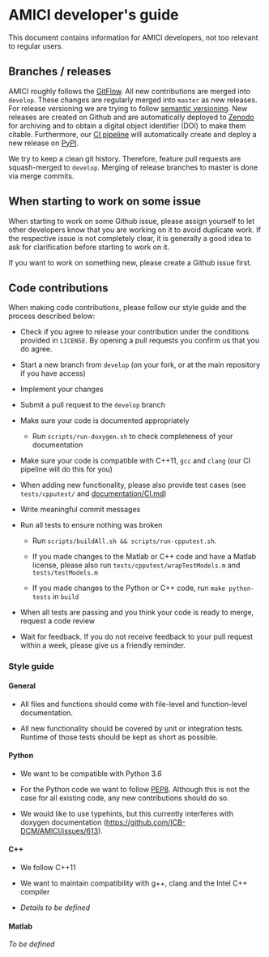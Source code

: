 # AMICI developer's guide

This document contains information for AMICI developers, not too relevant to
regular users.

## Branches / releases

AMICI roughly follows the
[GitFlow](https://nvie.com/posts/a-successful-git-branching-model/). All new
contributions are merged into `develop`. These changes are regularly merged
into `master` as new releases. For release versioning we are trying to follow
[semantic versioning](https://semver.org/). New releases are created on Github
and are automatically deployed to
[Zenodo](https://zenodo.org/record/3362453#.XVwJ9vyxVMA) for archiving and to
obtain a digital object identifier (DOI) to make them citable.
Furthermore, our [CI pipeline](documentation/CI.md) will automatically create
and deploy a new release on [PyPI](https://pypi.org/project/amici/).

We try to keep a clean git history. Therefore, feature pull requests are
squash-merged to `develop`. Merging of release branches to master is done via
merge commits.   

## When starting to work on some issue

When starting to work on some Github issue, please assign yourself to let other
developers know that you are working on it to avoid duplicate work. If the
respective issue is not completely clear, it is generally a good idea to ask
for clarification before starting to work on it.

If you want to work on something new, please create a Github issue first.

## Code contributions

When making code contributions, please follow our style guide and the process
described below:

* Check if you agree to release your contribution under the conditions provided
  in `LICENSE`. By opening a pull requests you confirm us that you do agree.
  
* Start a new branch from `develop` (on your fork, or at the main
  repository if you have access)

* Implement your changes

* Submit a pull request to the `develop` branch

* Make sure your code is documented appropriately

  * Run `scripts/run-doxygen.sh` to check completeness of your documentation

* Make sure your code is compatible with C++11, `gcc` and `clang`
  (our CI pipeline will do this for you)

* When adding new functionality, please also provide test cases
  (see `tests/cpputest/` and [documentation/CI.md](documentation/CI.md))

* Write meaningful commit messages

* Run all tests to ensure nothing was broken

  * Run `scripts/buildAll.sh && scripts/run-cpputest.sh`.
  
  * If you made changes to the Matlab or C++ code and have a Matlab license,
    please also run `tests/cpputest/wrapTestModels.m` and `tests/testModels.m`

  * If you made changes to the Python or C++ code,
    run `make python-tests` in `build`
  
* When all tests are passing and you think your code is ready to merge,
  request a code review
  
* Wait for feedback. If you do not receive feedback to your pull request within
  a week, please give us a friendly reminder.


### Style guide

#### General

* All files and functions should come with file-level and function-level
  documentation.
  
* All new functionality should be covered by unit or integration tests. Runtime
  of those tests should be kept as short as possible. 


#### Python

* We want to be compatible with Python 3.6

* For the Python code we want to follow 
  [PEP8](https://www.python.org/dev/peps/pep-0008/). Although this is not the
  case for all existing code, any new contributions should do so. 

* We would like to use typehints, but this currently interferes with doxygen
  documentation (https://github.com/ICB-DCM/AMICI/issues/613).


#### C++

* We follow C++11

* We want to maintain compatibility with g++, clang and the Intel C++ compiler 

* *Details to be defined*


#### Matlab

*To be defined*
